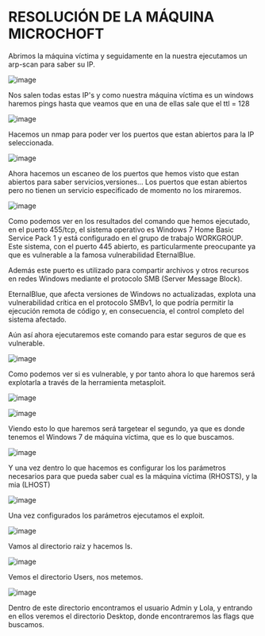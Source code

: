# RESOLUCIÓN DE LA MÁQUINA MICROCHOFT

Abrimos la máquina víctima y seguidamente en la nuestra ejecutamos un arp-scan para saber su IP.

![image](https://github.com/user-attachments/assets/f04e8703-66cb-45ce-abe9-9f44fc05e688)

Nos salen todas estas IP's y como nuestra máquina víctima es un windows haremos pings hasta que veamos que en una de ellas sale que el ttl = 128

![image](https://github.com/user-attachments/assets/b4feda52-9b62-49d4-a62b-b183bd0d82ef)

Hacemos un nmap para poder ver los puertos que estan abiertos para la IP seleccionada.

![image](https://github.com/user-attachments/assets/c4d6cb33-a265-4aad-bfea-87b3177a97fc)

Ahora hacemos un escaneo de los puertos que hemos visto que estan abiertos para saber servicios,versiones...
Los puertos que estan abiertos pero no tienen un servicio especificado de momento no los miraremos.

![image](https://github.com/user-attachments/assets/4957abd5-75ef-4687-af59-4998d8a858ad)

Como podemos ver en los resultados del comando que hemos ejecutado, en el puerto 455/tcp, el sistema operativo es Windows 7 Home Basic Service Pack 1 y está configurado en el grupo de trabajo WORKGROUP. Este sistema, con el puerto 445 abierto, es particularmente preocupante ya que es vulnerable a la famosa vulnerabilidad EternalBlue.

Además este puerto es utilizado para compartir archivos y otros recursos en redes Windows mediante el protocolo SMB (Server Message Block).

EternalBlue, que afecta versiones de Windows no actualizadas, explota una vulnerabilidad crítica en el protocolo SMBv1, lo que podría permitir la ejecución remota de código y, en consecuencia, el control completo del sistema afectado.

Aún así ahora ejecutaremos este comando para estar seguros de que es vulnerable.

![image](https://github.com/user-attachments/assets/c695e973-c9f1-470e-9a77-fb348ef5fa72)

Como podemos ver si es vulnerable, y por tanto ahora lo que haremos será explotarla a través de la herramienta metasploit.

![image](https://github.com/user-attachments/assets/68f51127-b274-4d8f-8adf-057858428e7c)

![image](https://github.com/user-attachments/assets/241bad09-a1e5-4971-bbfe-d188c6673e56)

Viendo esto lo que haremos será targetear el segundo, ya que es donde tenemos el Windows 7 de máquina víctima, que es lo que buscamos.

![image](https://github.com/user-attachments/assets/4755320c-99c0-4119-9fe9-6977691b4a64)

Y una vez dentro lo que hacemos es configurar los los parámetros necesarios para que pueda saber cual es la máquina víctima (RHOSTS), y la mia (LHOST)

![image](https://github.com/user-attachments/assets/5da2d5e5-055b-4be3-81d2-8dfe3b209db6)

Una vez configurados los parámetros ejecutamos el exploit.

![image](https://github.com/user-attachments/assets/9f5cc1ee-9604-42cb-9ed5-9e6fec9fd4ba)

Vamos al directorio raiz y hacemos ls.

![image](https://github.com/user-attachments/assets/f2332466-7af2-4b0b-ba79-bbfb0077dc6d)

Vemos el directorio Users, nos metemos.

![image](https://github.com/user-attachments/assets/26f71058-e849-4fa9-bde0-1a42566901ce)

Dentro de este directorio encontramos el usuario Admin y Lola, y entrando en ellos veremos el directorio Desktop, donde encontraremos las flags que buscamos.







